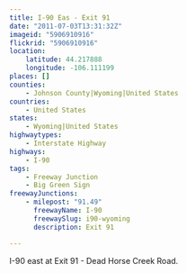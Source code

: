 ```yaml
---
title: I-90 Eas - Exit 91
date: "2011-07-03T13:31:32Z"
imageid: "5906910916"
flickrid: "5906910916"
location:
    latitude: 44.217888
    longitude: -106.111199
places: []
counties:
    - Johnson County|Wyoming|United States
countries:
    - United States
states:
    - Wyoming|United States
highwaytypes:
    - Interstate Highway
highways:
    - I-90
tags:
    - Freeway Junction
    - Big Green Sign
freewayJunctions:
    - milepost: "91.49"
      freewayName: I-90
      freewaySlug: i90-wyoming
      description: Exit 91

---
```

I-90 east at Exit 91 - Dead Horse Creek Road.
